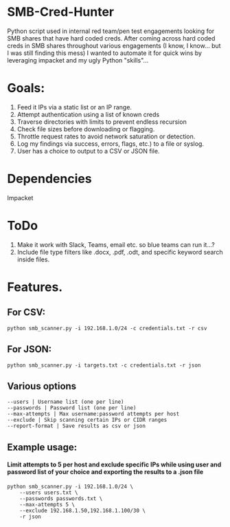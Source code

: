 # SMB-Cred-Hunter
Python script used in internal red team/pen test engagements looking for SMB shares that have hard coded creds.
After coming across hard coded creds in SMB shares throughout various engagements (I know, I know... but I was still finding this mess) I wanted to automate it for quick wins by leveraging impacket and my ugly Python "skills"...
# Goals:
1. Feed it IPs via a static list or an IP range.
2. Attempt authentication using a list of known creds
3. Traverse directories with limits to prevent endless recursion
4. Check file sizes before downloading or flagging.
5. Throttle request rates to avoid network saturation or detection.
6. Log my findings via success, errors, flags, etc.) to a file or syslog.
7. User has a choice to output to a CSV or JSON file.

# Dependencies
Impacket

# ToDo
1. Make it work with Slack, Teams, email etc. so blue teams can run it...?
2. Include file type filters like .docx, .pdf, .odt, and specific keyword search inside files.

# Features.
## For CSV:
```
python smb_scanner.py -i 192.168.1.0/24 -c credentials.txt -r csv
```
## For JSON:
```
python smb_scanner.py -i targets.txt -c credentials.txt -r json
```
## Various options
```
--users | Username list (one per line)
--passwords | Password list (one per line)
--max-attempts | Max username:password attempts per host
--exclude | Skip scanning certain IPs or CIDR ranges
--report-format | Save results as csv or json
```
## Example usage: 
#### Limit attempts to 5 per host and exclude specific IPs while using user and password list of your choice and exporting the results to a .json file
```
python smb_scanner.py -i 192.168.1.0/24 \
    --users users.txt \
    --passwords passwords.txt \
    --max-attempts 5 \
    --exclude 192.168.1.50,192.168.1.100/30 \
    -r json
```


